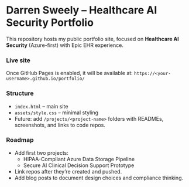 # Darren Sweely – Healthcare AI Security Portfolio

This repository hosts my public portfolio site, focused on **Healthcare AI Security** (Azure-first) with Epic EHR experience.

### Live site
Once GitHub Pages is enabled, it will be available at:
`https://<your-username>.github.io/portfolio/`

### Structure
- `index.html` – main site
- `assets/style.css` – minimal styling
- Future: add `/projects/<project-name>` folders with READMEs, screenshots, and links to code repos.

### Roadmap
- Add first two projects:
  - HIPAA-Compliant Azure Data Storage Pipeline
  - Secure AI Clinical Decision Support Prototype
- Link repos after they’re created and pushed.
- Add blog posts to document design choices and compliance thinking.
